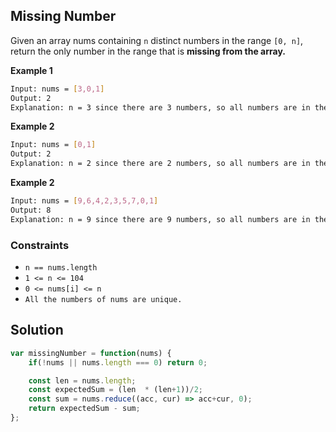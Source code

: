 
##   Missing Number

Given an array nums containing ```n``` distinct numbers in the range ```[0, n]```, return the only number in the range that is **missing from the array.**

 
 

 


 




**Example 1**
```bash
Input: nums = [3,0,1]
Output: 2
Explanation: n = 3 since there are 3 numbers, so all numbers are in the range [0,3]. 2 is the missing number in the range since it does not appear in nums.
```
**Example 2**
```bash
Input: nums = [0,1]
Output: 2
Explanation: n = 2 since there are 2 numbers, so all numbers are in the range [0,2]. 2 is the missing number in the range since it does not appear in nums.
```

**Example 2**
```bash
Input: nums = [9,6,4,2,3,5,7,0,1]
Output: 8
Explanation: n = 9 since there are 9 numbers, so all numbers are in the range [0,9]. 8 is the missing number in the range since it does not appear in nums.
```


### Constraints

- ```n == nums.length```
- ```1 <= n <= 104```
- ```0 <= nums[i] <= n```
- ```All the numbers of nums are unique.```
    
## Solution

```javascript
var missingNumber = function(nums) {
    if(!nums || nums.length === 0) return 0;

    const len = nums.length;
    const expectedSum = (len  * (len+1))/2;
    const sum = nums.reduce((acc, cur) => acc+cur, 0);
    return expectedSum - sum;
};
```
